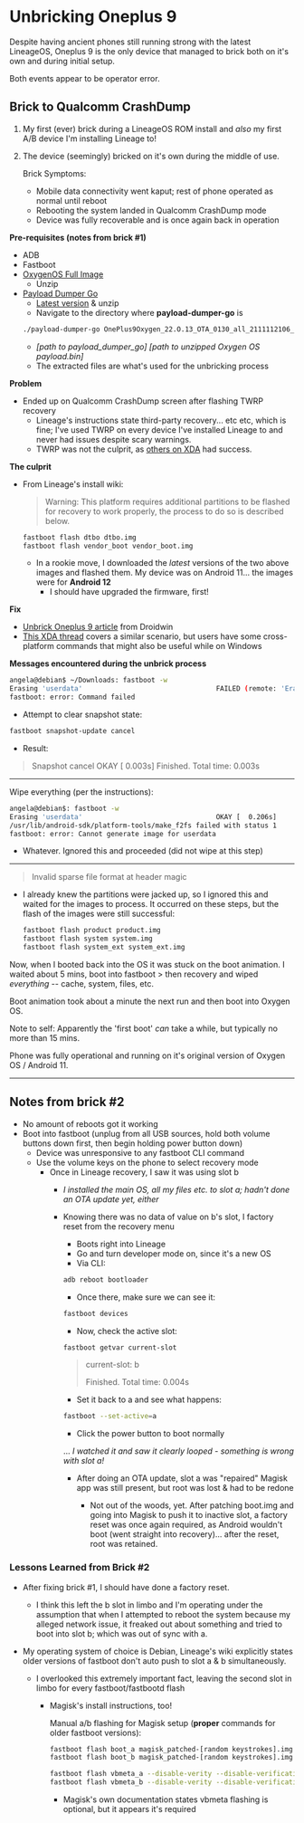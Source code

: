 # Unbricking Oneplus 9
Despite having ancient phones still running strong with the latest LineageOS, Oneplus 9 is the only device that managed to brick both on it's own and during initial setup.

Both events appear to be operator error.


## Brick to Qualcomm CrashDump
1. My first (ever) brick during a LineageOS ROM install and *also* my first A/B device I'm installing Lineage to!
2. The device (seemingly) bricked on it's own during the middle of use.

    Brick Symptoms:
      - Mobile data connectivity went kaput; rest of phone operated as normal until reboot
      - Rebooting the system landed in Qualcomm CrashDump mode
      - Device was fully recoverable and is once again back in operation

**Pre-requisites (notes from brick #1)**
- ADB
- Fastboot
- [OxygenOS Full Image](https://www.oneplus.com/support/softwareupgrade/details?code=PM1617074715494)
  - Unzip
- [Payload Dumper Go](https://github.com/ssut/payload-dumper-go)
  - [Latest version](https://github.com/ssut/payload-dumper-go/releases) & unzip
  - Navigate to the directory where **payload-dumper-go** is
  ```bash
  ./payload-dumper-go OnePlus9Oxygen_22.O.13_OTA_0130_all_2111112106_03a66541157c4af5/payload.bin
  ```
    - *[path to payload_dumper_go] [path to unzipped Oxygen OS payload.bin]*
    - The extracted files are what's used for the unbricking process

**Problem**
- Ended up on Qualcomm CrashDump screen after flashing TWRP recovery
  - Lineage's instructions state third-party recovery... etc etc, which is fine; I've used TWRP on every device I've installed Lineage to and never had issues despite scary warnings.
  - TWRP was not the culprit, as [others on XDA](https://forum.xda-developers.com/t/recovery-11-official-teamwin-recovery-project.4294289/) had success.


**The culprit**
- From Lineage's install wiki:
  > Warning: This platform requires additional partitions to be flashed for recovery to work properly, the process to do so is described below.
  ```bash
  fastboot flash dtbo dtbo.img
  fastboot flash vendor_boot vendor_boot.img
  ```
    - In a rookie move, I downloaded the *latest* versions of the two above images and flashed them.  My device was on Android 11... the images were for **Android 12**
      - I should have upgraded the firmware, first!


**Fix**
- [Unbrick Oneplus 9 article](https://www.droidwin.com/unbrick-oneplus-9-pro-fastboot-commands/) from Droidwin
- [This XDA thread](https://forum.xda-developers.com/t/restore-oneplus-9-to-stock-via-fastboot-commands.4265153/) covers a similar scenario, but users have some cross-platform commands that might also be useful while on Windows

**Messages encountered during the unbrick process**

```bash
angela@debian$ ~/Downloads: fastboot -w
Erasing 'userdata'                                 FAILED (remote: 'Erase of userdata is not allowed in snapshotted state')
fastboot: error: Command failed
```
  - Attempt to clear snapshot state:

  ```bash
  fastboot snapshot-update cancel
  ```

  - Result:
  > Snapshot cancel                                    OKAY [  0.003s]
Finished. Total time: 0.003s

***

Wipe everything (per the instructions):
```bash
angela@debian$: fastboot -w
Erasing 'userdata'                                 OKAY [  0.206s]
/usr/lib/android-sdk/platform-tools/make_f2fs failed with status 1
fastboot: error: Cannot generate image for userdata
  ```
  - Whatever.  Ignored this and proceeded (did not wipe at this step)
***

  > Invalid sparse file format at header magic


  - I already knew the partitions were jacked up, so I ignored this and waited for the images to process.
    It occurred on these steps, but the flash of the images were still successful:

    ```bash
    fastboot flash product product.img
    fastboot flash system system.img
    fastboot flash system_ext system_ext.img
    ```

Now, when I booted back into the OS it was stuck on the boot animation.  I waited about 5 mins, boot into fastboot > then recovery and wiped *everything* -- cache, system, files, etc.

Boot animation took about a minute the next run and then boot into Oxygen OS.

Note to self: Apparently the 'first boot' *can* take a while, but typically no more than 15 mins.

Phone was fully operational and running on it's original version of Oxygen OS / Android 11.


***

## Notes from brick #2

- No amount of reboots got it working
- Boot into fastboot (unplug from all USB sources, hold both volume buttons down first, then begin holding power button down)
  - Device was unresponsive to any fastboot CLI command
  - Use the volume keys on the phone to select recovery mode
    - Once in Lineage recovery, I saw it was using slot b
      - *I installed the main OS, all my files etc. to slot a; hadn't done an OTA update yet, either*
      - Knowing there was no data of value on b's slot, I factory reset from the recovery menu
        - Boots right into Lineage
        - Go and turn developer mode on, since it's a new OS
        - Via CLI:
        ```bash
        adb reboot bootloader
        ```
        - Once there, make sure we can see it:
        ```bash
        fastboot devices
        ```
        - Now, check the active slot:
        ```bash
        fastboot getvar current-slot
        ```
        > current-slot: b
        >
        > Finished. Total time: 0.004s

        - Set it back to a and see what happens:
        ```bash
        fastboot --set-active=a
        ```
        - Click the power button to boot normally

        ... *I watched it and saw it clearly looped - something is wrong with slot a!*

        - After doing an OTA update, slot a was "repaired"
          Magisk app was still present, but root was lost & had to be redone

            - Not out of the woods, yet.
              After patching boot.img and going into Magisk to push it to inactive slot, a factory reset was once again required, as Android wouldn't boot (went straight into recovery)... after the reset, root was retained.

### Lessons Learned from Brick #2
- After fixing brick #1, I should have done a factory reset.
  - I think this left the b slot in limbo and I'm operating under the assumption that when I attempted to reboot the system because my alleged network issue, it freaked out about something and tried to boot into slot b; which was out of sync with a.


- My operating system of choice is Debian, Lineage's wiki explicitly states older versions of fastboot don't auto push to slot a & b simultaneously.
  - I overlooked this extremely important fact, leaving the second slot in limbo for every fastboot/fastbootd flash
    - Magisk's install instructions, too!

      Manual a/b flashing for Magisk setup (**proper** commands for older fastboot versions):
      ```bash
      fastboot flash boot_a magisk_patched-[random keystrokes].img
      fastboot flash boot_b magisk_patched-[random keystrokes].img

      fastboot flash vbmeta_a --disable-verity --disable-verification vbmeta.img
      fastboot flash vbmeta_b --disable-verity --disable-verification vbmeta.img
      ```
      - Magisk's own documentation states vbmeta flashing is optional, but it appears it's required
